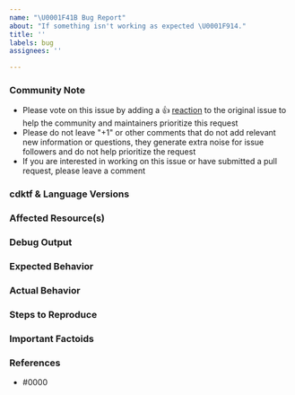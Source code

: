 ```yaml
---
name: "\U0001F41B Bug Report"
about: "If something isn't working as expected \U0001F914."
title: ''
labels: bug
assignees: ''

---
```


<!--- Please keep this note for the community --->

### Community Note

* Please vote on this issue by adding a 👍 [reaction](https://blog.github.com/2016-03-10-add-reactions-to-pull-requests-issues-and-comments/) to the original issue to help the community and maintainers prioritize this request
* Please do not leave "+1" or other comments that do not add relevant new information or questions, they generate extra noise for issue followers and do not help prioritize the request
* If you are interested in working on this issue or have submitted a pull request, please leave a comment

<!--- Thank you for keeping this note for the community --->

### cdktf & Language Versions

<!--- Please make note of the version you are using for the `hashicorp/terraform-cdk` and language bindings you are using.
If you are not running the latest version, please upgrade because your issue may have already been fixed. --->

### Affected Resource(s)

<!--- Please list the affected resources. --->

### Debug Output

<!---
Please provide a link to a GitHub Gist containing the complete debug output. Please do NOT paste the debug output in the issue; just paste a link to the Gist.
--->

### Expected Behavior

<!--- What should have happened? --->

### Actual Behavior

<!--- What actually happened? --->

### Steps to Reproduce

<!--- Please list the steps required to reproduce the issue. --->

### Important Factoids

<!--- Are there anything atypical about your accounts that we should know? --->

### References

<!---
Information about referencing Github Issues: https://help.github.com/articles/basic-writing-and-formatting-syntax/#referencing-issues-and-pull-requests

Are there any other GitHub issues (open or closed) or pull requests that should be linked here? Vendor documentation? For example:
--->

* #0000
